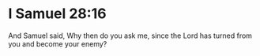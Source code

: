 # I Samuel 28:16

And Samuel said, Why then do you ask me, since the Lord has turned from you and become your enemy?
